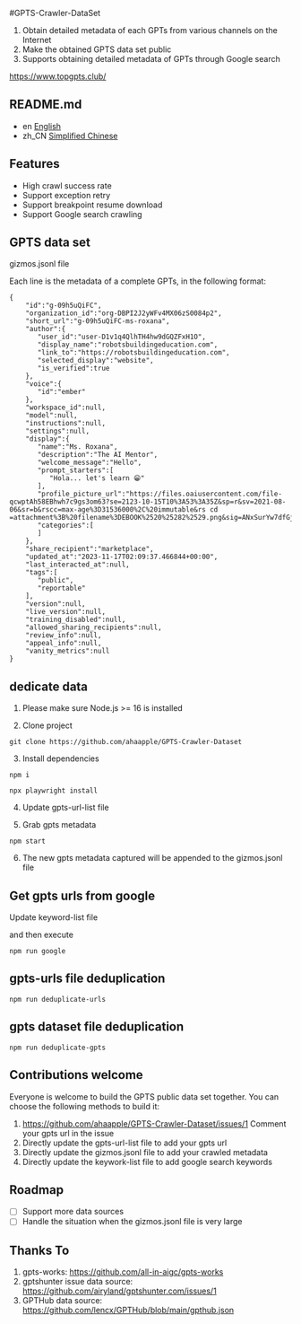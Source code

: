 #GPTS-Crawler-DataSet

1. Obtain detailed metadata of each GPTs from various channels on the Internet
2. Make the obtained GPTS data set public
3. Supports obtaining detailed metadata of GPTs through Google search

https://www.topgpts.club/

## README.md

- en [English](README.md)
- zh_CN [Simplified Chinese](README.zh_CN.md)

## Features

- High crawl success rate
- Support exception retry
- Support breakpoint resume download
- Support Google search crawling

## GPTS data set

gizmos.jsonl file

Each line is the metadata of a complete GPTs, in the following format:

```
{
    "id":"g-09h5uQiFC",
    "organization_id":"org-DBPI2J2yWFv4MX06zS0084p2",
    "short_url":"g-09h5uQiFC-ms-roxana",
    "author":{
       "user_id":"user-D1v1q4QlhTH4hw9dGQZFxH1O",
       "display_name":"robotsbuildingeducation.com",
       "link_to":"https://robotsbuildingeducation.com",
       "selected_display":"website",
       "is_verified":true
    },
    "voice":{
       "id":"ember"
    },
    "workspace_id":null,
    "model":null,
    "instructions":null,
    "settings":null,
    "display":{
       "name":"Ms. Roxana",
       "description":"The AI Mentor",
       "welcome_message":"Hello",
       "prompt_starters":[
          "Hola... let's learn 😁"
       ],
       "profile_picture_url":"https://files.oaiusercontent.com/file-qcwptAh58EBhwh7c9gs3om63?se=2123-10-15T10%3A53%3A35Z&sp=r&sv=2021-08-06&sr=b&rscc=max-age%3D31536000%2C%20immutable&rs cd =attachment%3B%20filename%3DEBOOK%2520%25282%2529.png&sig=ANxSurYw7dfGjpzlehF1PWJKQB4kp2Uok3DHfAw0Trg%3D",
       "categories":[
       ]
    },
    "share_recipient":"marketplace",
    "updated_at":"2023-11-17T02:09:37.466844+00:00",
    "last_interacted_at":null,
    "tags":[
       "public",
       "reportable"
    ],
    "version":null,
    "live_version":null,
    "training_disabled":null,
    "allowed_sharing_recipients":null,
    "review_info":null,
    "appeal_info":null,
    "vanity_metrics":null
}
```

## dedicate data

1. Please make sure Node.js >= 16 is installed


2. Clone project

```
git clone https://github.com/ahaapple/GPTS-Crawler-Dataset
```

3. Install dependencies

```
npm i

npx playwright install
```

4. Update gpts-url-list file


5. Grab gpts metadata

```
npm start
```

6. The new gpts metadata captured will be appended to the gizmos.jsonl file

## Get gpts urls from google

Update keyword-list file

and then execute

```
npm run google
```

## gpts-urls file deduplication

```
npm run deduplicate-urls
```

## gpts dataset file deduplication

```
npm run deduplicate-gpts
```

## Contributions welcome

Everyone is welcome to build the GPTS public data set together. You can choose the following methods to build it:

1. https://github.com/ahaapple/GPTS-Crawler-Dataset/issues/1 Comment your gpts url in the issue
2. Directly update the gpts-url-list file to add your gpts url
3. Directly update the gizmos.jsonl file to add your crawled metadata
4. Directly update the keywork-list file to add google search keywords

## Roadmap

- [ ] Support more data sources
- [ ] Handle the situation when the gizmos.jsonl file is very large

## Thanks To

1. gpts-works: https://github.com/all-in-aigc/gpts-works
2. gptshunter issue data source: https://github.com/airyland/gptshunter.com/issues/1
3. GPTHub data source: https://github.com/lencx/GPTHub/blob/main/gpthub.json